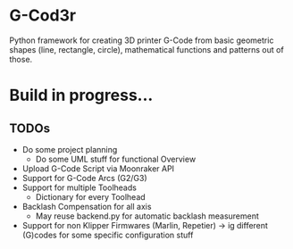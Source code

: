# G-Cod3r
Python framework for creating 3D printer G-Code from basic geometric shapes (line, rectangle, circle), mathematical functions and patterns out of those.

# Build in progress...
## TODOs
* Do some project planning
  * Do some UML stuff for functional Overview
* Upload G-Code Script via Moonraker API
* Support for G-Code Arcs (G2/G3)
* Support for multiple Toolheads
  * Dictionary for every Toolhead
* Backlash Compensation for all axis
  * May reuse backend.py for automatic backlash measurement
* Support for non Klipper Firmwares (Marlin, Repetier) -> ig different (G)codes for some specific configuration stuff
